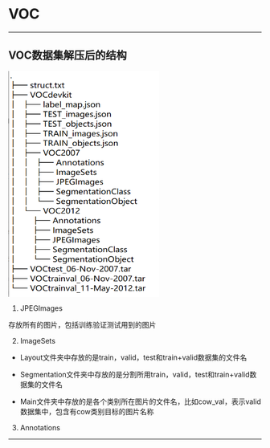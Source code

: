 # VOC
<hr></hr>

## VOC数据集解压后的结构
 <img src="https://github.com/vie-serendipity/CV/blob/master/od/images/struct.PNG" width = "300" height = "450" alt="struct" align=center />

1. JPEGImages

存放所有的图片，包括训练验证测试用到的图片

2. ImageSets

+ Layout文件夹中存放的是train，valid，test和train+valid数据集的文件名

+ Segmentation文件夹中存放的是分割所用train，valid，test和train+valid数据集的文件名

+ Main文件夹中存放的是各个类别所在图片的文件名，比如cow_val，表示valid数据集中，包含有cow类别目标的图片名称

3. Annotations


<hr></hr>

